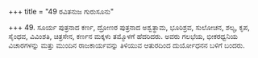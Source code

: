 +++
title = "49 ರವಿತನುಜ ಗುರುಸೂನು"

+++
49. ಸೂರ್ಯ ಪುತ್ರನಾದ ಕರ್ಣ, ದ್ರೋಣರ ಪುತ್ರನಾದ ಅಶ್ವತ್ಥಾಮ, ಭೂರಿಶ್ರವ, ಸುಲೋಚನ, ಶಲ್ಯ, ಕೃಪ, ಸೈಂಧವ, ವಿವಿಂಶತಿ, ಚಿತ್ರಸೇನ, ಕರ್ಣನ ಮಕ್ಕಳು ತಮ್ಮೊಳಗೆ ಹೆದರಿದರು. ಅವರು ಗಲಭೆಯ, ಭೀಕರಧ್ವನಿಯ ವಿಚಾರಗಳನ್ನು ಮತ್ತು ಮುಂದಿನ ರಾಜಕಾರ್ಯವನ್ನು ತಿಳಿಯುವ ಆತುರದಿಂದ ದುರ್ಯೋಧನನ ಬಳಿಗೆ ಬಂದರು.